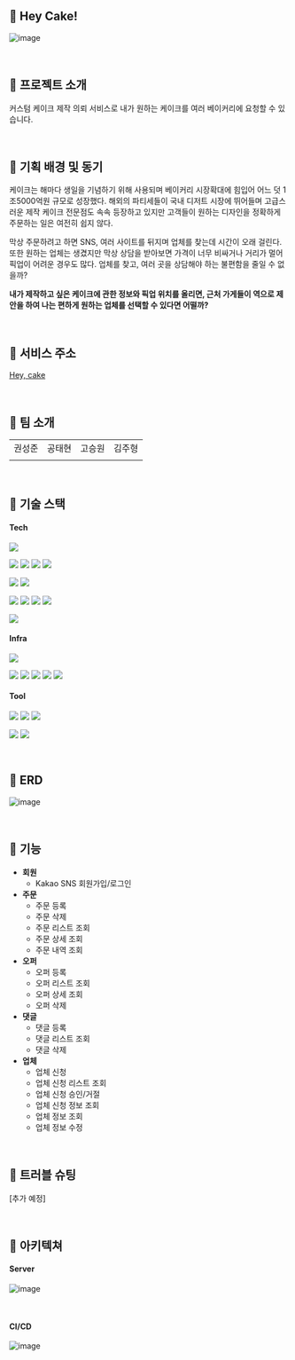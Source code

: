 ## 🎂 Hey Cake!
![image](https://user-images.githubusercontent.com/68289543/225085278-d2a772b4-74e5-4620-8eae-08f620cce9e5.png)

<br>


## 🍰 프로젝트 소개
커스텀 케이크 제작 의뢰 서비스로 내가 원하는 케이크를 여러 베이커리에 요청할 수 있습니다.

<br>

## 🥯 기획 배경 및 동기
케이크는 해마다 생일을 기념하기 위해 사용되며 베이커리 시장확대에 힘입어 어느 덧 1조5000억원 규모로 성장했다. 해외의 파티세들이 국내 디저트 시장에 뛰어들며 고급스러운 제작 케이크 전문점도 속속 등장하고 있지만 고객들이 원하는 디자인을 정확하게 주문하는 일은 여전히 쉽지 않다.

  막상 주문하려고 하면 SNS, 여러 사이트를 뒤지며 업체를 찾는데 시간이 오래 걸린다. 또한 원하는 업체는 생겼지만 막상 상담을 받아보면 가격이 너무 비싸거나 거리가 멀어 픽업이 어려운 경우도 많다. 업체를 찾고, 여러 곳을 상담해야 하는 불편함을 줄일 수 없을까?

**내가 제작하고 싶은 케이크에 관한 정보와 픽업 위치를 올리면, 
근처 가게들이 역으로 제안을 하여 나는 편하게 원하는 업체를 선택할 수 있다면 어떨까?**

<br>

## 🧁 서비스 주소

[Hey, cake](https://heycake.vercel.app/)

<br>

## 🥨 팀 소개

|  |  |  |  |
| --- | --- | --- | --- |
| 권성준 | 공태현 | 고승원 | 김주형 |
|  |  |  |  |

<br>


## 🥐 기술 스택

#### Tech
<img src="https://img.shields.io/badge/Java 17-FF9E0F?style=flat&logo=java&logoColor=white"/>

<img src="https://img.shields.io/badge/Spring Boot-6DB33F?style=flat&logo=SpringBoot&logoColor=white"/> <img src="https://img.shields.io/badge/Spring Security-6DB33F?style=flat&logo=SpringSecurity&logoColor=white"/> <img src="https://img.shields.io/badge/Spring Data JPA-6DB33F?style=flat&logo=Spring&logoColor=white"/> <img src="https://img.shields.io/badge/Spring Rest Docs-6DB33F?style=flat&logo=Spring&logoColor=white"/>

<img src="https://img.shields.io/badge/Hibernate-59666C?style=flat&logo=Hibernate&logoColor=white"/> <img src="https://img.shields.io/badge/QueryDsl-FF4154?style=flat&logo=&logoColor=white"/>

<img src="https://img.shields.io/badge/Gradle-02303A?style=flat&logo=Gradle&logoColor=white"/> <img src="https://img.shields.io/badge/MySQL-4479A1?style=flat&logo=MySQL&logoColor=white"/> 
<img src="https://img.shields.io/badge/OAuth2.0-59666C?style=flat&logo=Auth0&logoColor=white"/> <img src="https://img.shields.io/badge/JWT-59666C?style=flat&logo=JWT&logoColor=white"/>



<img src="https://img.shields.io/badge/JUnit5-25A162?style=flat&logo=JUnit5&logoColor=white"/>

#### Infra
<img src="https://img.shields.io/badge/Github Actions-2088FF?style=flat&logo=GithubActions&logoColor=white"/>


<img src="https://img.shields.io/badge/AWS-232F3E?style=flat&logo=Amazon aws&logoColor=white"/> <img src="https://img.shields.io/badge/AWS RDS-527FFF?style=flat&logo=AmazonRDS&logoColor=white"/>
<img src="https://img.shields.io/badge/AWS EC2-FF9900?style=flat&logo=Amazon ec2&logoColor=white"/> <img src="https://img.shields.io/badge/AWS S3-569A31?style=flat&logo=Amazon S3&logoColor=white"/>
<img src="https://img.shields.io/badge/AWS CloudWatch-FF4F8B?style=flat&logo=Amazon Cloudwatch&logoColor=white"/>

#### Tool
<img src="https://img.shields.io/badge/Github-181717?style=flat&logo=Github&logoColor=white"/> <img src="https://img.shields.io/badge/Sentry-362D59?style=flat&logo=Sentry&logoColor=white"/>
<img src="https://img.shields.io/badge/docker-2496ED?style=flat&logo=docker&logoColor=white"/>

<img src="https://img.shields.io/badge/Slack-4A154B?style=flat&logo=Slack&logoColor=white"/> <img src="https://img.shields.io/badge/Notion-000000?style=flat&logo=Notion&logoColor=white"/>

<br>

## 🍿 ERD
![image](https://user-images.githubusercontent.com/68289543/225083510-22fb7bd2-875c-4925-8546-3d847834bd7c.png)

<br>

## 🍦 기능
- **회원**
  - Kakao SNS 회원가입/로그인
- **주문**
  - 주문 등록
  - 주문 삭제
  - 주문 리스트 조회
  - 주문 상세 조회
  - 주문 내역 조회
- **오퍼** 
  - 오퍼 등록
  - 오퍼 리스트 조회
  - 오퍼 상세 조회
  - 오퍼 삭제
-  **댓글**
   -  댓글 등록
   -  댓글 리스트 조회
   -  댓글 삭제
- **업체**
  - 업체 신청
  - 업체 신청 리스트 조회
  - 업체 신청 승인/거절
  - 업체 신청 정보 조회
  - 업체 정보 조회
  - 업체 정보 수정
  

<br>

## 🍩 트러블 슈팅
[추가 예정]

<br>

## 🍨 아키텍쳐
#### Server
![image](https://user-images.githubusercontent.com/68289543/225084112-8688baaf-c62e-4e7e-bf57-f18d83c228e2.png)

<br>

#### CI/CD
![image](https://user-images.githubusercontent.com/68289543/225083928-b9a745c3-5551-4d88-9cab-e54d799863e5.png)
